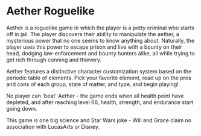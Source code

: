 # Aether Roguelike

Aether is a roguelike game in which the player is a petty criminal who starts off in jail. The player discovers their ability to manipulate the aether, a mysterious power that no one seems to know anything about. Naturally, the player uses this power to escape prison and live with a bounty on their head, dodging law-enforcement and bounty hunters alike, all while trying to get rich through conning and thievery.

Aether features a distinctive character customization system based on the periodic table of elements. Pick your favorite element, read up on the pros and cons of each group, state of matter, and type, and begin playing!

No player can 'beat' Aether - the game ends when all health point have depleted, and after reaching level 66, health, strength, and endurance start going down.

This game is one big science and Star Wars joke - Will and Grace claim no association with LucasArts or Disney.
